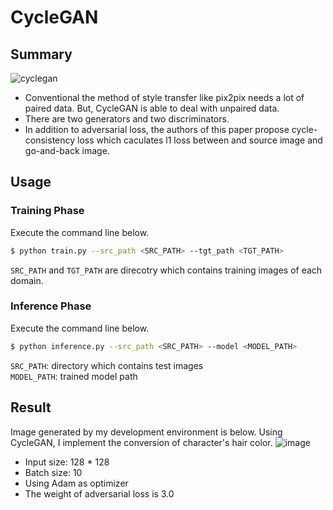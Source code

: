# CycleGAN

## Summary
![cyclegan](https://github.com/SerialLain3170/GAN-papers/blob/master/makegirlsmoe/cyclegan.png)

- Conventional the method of style transfer like pix2pix needs a lot of paired data. But, CycleGAN is able to deal with unpaired data. 
- There are two generators and two discriminators.
- In addition to adversarial loss, the authors of this paper propose cycle-consistency loss which caculates l1 loss between and source image and go-and-back image.

## Usage

### Training Phase
Execute the command line below.
```bash
$ python train.py --src_path <SRC_PATH> --tgt_path <TGT_PATH>
```
`SRC_PATH` and `TGT_PATH` are direcotry which contains training images of each domain.

### Inference Phase
Execute the command line below.
```bash
$ python inference.py --src_path <SRC_PATH> --model <MODEL_PATH>
```
`SRC_PATH`: directory which contains test images  
`MODEL_PATH`: trained model path

## Result
Image generated by my development environment is below. Using CycleGAN, I implement the conversion of character's hair color.
![image](https://github.com/SerialLain3170/Style-Transfer/blob/master/CycleGAN/result.jpg)
- Input size: 128 * 128
- Batch size: 10
- Using Adam as optimizer
- The weight of adversarial loss is 3.0
